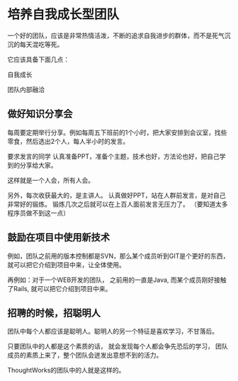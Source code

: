 # 培养自我成长型团队

一个好的团队，应该是非常热情活泼，不断的追求自我进步的群体，而不是死气沉沉的每天混吃等死。

它应该具备下面几点：

自我成长

团队内部融洽


## 做好知识分享会

每周要定期举行分享。例如每周五下班前的1个小时，把大家安排到会议室，找些零食，然后选出2个人，每人半小时的发言。

要求发言的同学 认真准备PPT，准备个主题，技术也好，方法论也好，把自己学到的分享给大家。

这样就是一个人会，所有人会。

另外，每次收获最大的，是主讲人。 认真做好PPT，站在人群前发言，是对自己非常好的锻炼。 锻炼几次之后就可以在上百人面前发言无压力了。
（要知道太多程序员做不到这一点）


## 鼓励在项目中使用新技术

例如，团队之前用的版本控制都是SVN，那么某个成员听到GIT是个更好的东西， 就可以把它介绍到项目中来，让全体使用。

再例如：对于一个WEB开发的团队， 之前用的一直是Java, 而某个成员刚好接触了Rails, 就可以把它介绍到项目中来。


## 招聘的时候，招聪明人

团队中每个人都应该是聪明人。聪明人的另一个特征是喜欢学习，不甘落后。

只要团队中的人都是这个素质的话， 就会发现每个人都会争先恐后的学习， 团队成员的素质上来了，整个团队会迸发出意想不到的活力。

ThoughtWorks的团队中的人就是这样的。